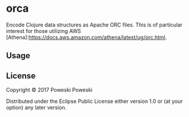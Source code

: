 # orca

Encode Clojure data structures as Apache ORC files.  This is of particular interest for those utilizing AWS [Athena]:https://docs.aws.amazon.com/athena/latest/ug/orc.html.

## Usage


## License

Copyright © 2017 Poweski Poweski

Distributed under the Eclipse Public License either version 1.0 or (at
your option) any later version.
